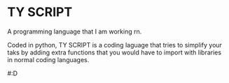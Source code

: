 # TY SCRIPT
A programming language that I am working rn.

Coded in python, TY SCRIPT is a coding laguage that tries to simplify your taks by adding extra functions that you would have to import with libraries in normal coding languages.


#:D

